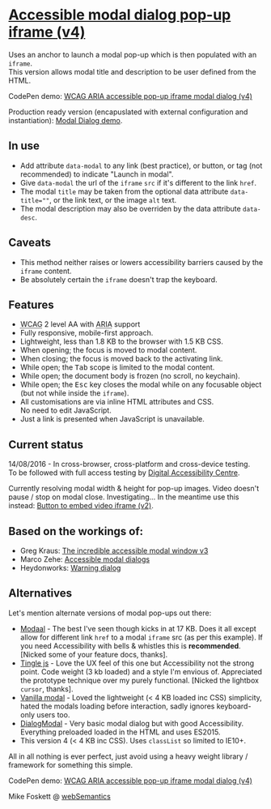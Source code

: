 
<h1><a href="https://websemantics.uk/articles/accessible-modal-dialog-popup-iframe/">Accessible modal dialog pop-up iframe (v4)</a></h1>

Uses an anchor to launch a modal pop-up which is then populated with an <code>iframe</code>.<br>
This version allows modal title and description to be user defined from the HTML.

CodePen demo: <a href="https://codepen.io/2kool2/pen/LkaXay">WCAG ARIA accessible pop-up iframe modal dialog (v4)</a>

Production ready version (encapuslated with external configuration and instantiation): <a href="https://websemantics.uk/articles/accessible-modal-dialog-popup-iframe/demo/">Modal Dialog demo</a>.



<h2>In use</h2>

<ul>
  <li>Add attribute <code>data-modal</code> to any link (best practice), or button, or tag (not recommended) to indicate "Launch in modal".</li>
  <li>Give <code>data-modal</code> the url of the <code>iframe</code> <code>src</code> if it's different to the link <code>href</code>.</li>
  <li>The modal <code>title</code> may be taken from the optional data attribute <code>data-title=""</code>, or the link text, or the image <code>alt</code> text.</li>
  <li>The modal description may also be overriden by the data attribute <code>data-desc</code>.</li>
</ul>




<h2>Caveats</h2>

<ul>
  <li>This method neither raises or lowers accessibility barriers caused by the <code>iframe</code> content.</li>
  <li>Be absolutely certain the <code>iframe</code> doesn't trap the keyboard.</li>
</ul>


<h2>Features</h2>

<ul>
  <li><abbr title="Web Content Accessibility Guidelines">WCAG</abbr> 2 level AA with <abbr title="Accessible Rich Internet Applications">ARIA</abbr> support</li>
  <li>Fully responsive, mobile-first approach.</li>
  <li>Lightweight, less than 1.8 KB to the browser with 1.5 KB CSS.</li>
  <li>When opening; the focus is moved to modal content.</li>
  <li>When closing; the focus is moved back to the activating link.</li>
  <li>While open; the <kbd>Tab</kbd> scope is limited to the modal content.</li>
  <li>While open; the document body is frozen (no scroll, no keychain).</li>
  <li>While open; the <kbd>Esc</kbd> key closes the modal while on any focusable object (but not while inside the <code>iframe</code>).</li>
  <li>All customisations are via inline HTML attributes and CSS.<br>No need to edit JavaScript.</li>
  <li>Just a link is presented when JavaScript is unavailable.</li>
</ul>


<h2>Current status</h2>

14/08/2016 - In cross-browser, cross-platform and cross-device testing.<br>To be followed with full access testing by <a href="http://www.digitalaccessibilitycentre.org/">Digital Accessibility Centre</a>.

Currently resolving modal width &amp; height for pop-up images.
Video doesn't pause / stop on modal close. Investigating&hellip;
In the meantime use this instead:
  <a href="http://codepen.io/2kool2/pen/dXEwEd">Button to embed video iframe (v2)</a>.



<h2>Based on the workings of:</h2>

<ul>
  <li>Greg Kraus: <a href="https://accessibility.oit.ncsu.edu/training/aria/modal-window/version-3/">The incredible accessible modal window v3</a></li>
  <li>Marco Zehe: <a href="https://www.marcozehe.de/2015/02/05/advanced-aria-tip-2-accessible-modal-dialogs/">Accessible modal dialogs</a></li>
  <li>Heydonworks: <a href="http://heydonworks.com/practical_aria_examples/#warning-dialog">Warning dialog</a></li>
</ul>


<h2>Alternatives</h2>

Let's mention alternate versions of modal pop-ups out there:
<ul>

  <li><a href="http://www.humaan.com/modaal/">Modaal</a> - The best I've seen though kicks in at 17 KB. Does it all except allow for different link <code>href</code> to a modal <code>iframe</code> src (as per this example). If you need Accessibility with bells &amp; whistles this is <strong>recommended</strong>. [Nicked some of your feature docs, thanks].</li>

  <li><a href="https://robinparisi.github.io/tingle/">Tingle js</a> - Love the UX feel of this one but Accessibility not the strong point. Code weight (3 kb loaded) and a style I'm envious of. Appreciated the prototype technique over my purely functional. [Nicked the lightbox <code>cursor</code>, thanks].</li>

  <li><a href="http://thephuse.github.io/vanilla-modal/">Vanilla modal</a> - Loved the lightweight (&lt; 4 KB loaded inc CSS) simplicity, hated the modals loading before interaction, sadly ignores keyboard-only users too.</li>

  <li><a href="https://frend.co/components/dialogmodal/">DialogModal</a> - Very basic modal dialog but with good Accessibility. Everything preloaded loaded in the HTML and uses ES2015.</li>

  <li>This version 4 (&lt; 4 KB inc CSS). Uses <code>classList</code> so limited to IE10+.</li>

</ul>

All in all nothing is ever perfect, just avoid using a heavy weight library / framework for something this simple.

</main>


CodePen demo: <a href="https://codepen.io/2kool2/pen/LkaXay">WCAG ARIA accessible pop-up iframe modal dialog (v4)</a>

Mike Foskett @ <a href="https://websemantics.uk/">webSemantics</a>
